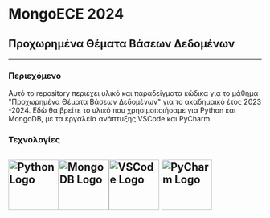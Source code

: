 # MongoECE 2024
## Προχωρημένα Θέματα Βάσεων Δεδομένων

---

### Περιεχόμενο

Αυτό το repository περιέχει υλικό και παραδείγματα κώδικα για το μάθημα "Προχωρημένα Θέματα Βάσεων Δεδομένων" για το ακαδημαικό έτος 2023 -2024. 
Εδώ θα βρείτε το υλικό που χρησιμοποιήσαμε για Python και MongoDB, με τα εργαλεία ανάπτυξης VSCode και PyCharm.

### Τεχνολογίες

<img src="https://www.python.org/static/community_logos/python-logo.png" alt="Python Logo" height="100"><img src="https://www.ovhcloud.com/sites/default/files/styles/text_media_horizontal/public/2022-03/black.png" alt="MongoDB Logo" height="100"><img src="https://code.visualstudio.com/assets/images/code-stable.png" alt="VSCode Logo" width="100" height="100">
<img src="https://resources.jetbrains.com/storage/products/company/brand/logos/PyCharm_icon.svg" alt="PyCharm Logo" width="100" height="100">
---

